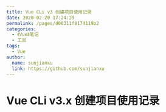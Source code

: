 ```yaml
---
title: Vue CLi v3 创建项目使用记录
date: 2020-02-20 17:24:29
permalink: /pages/d00311f8174119b2
categories:
  - 《Vue》笔记
  - 工具
tags:
  - Vue
author:
  name: sunjianxu
  link: https://github.com/sunjianxu
---
```


# Vue CLi v3.x 创建项目使用记录

